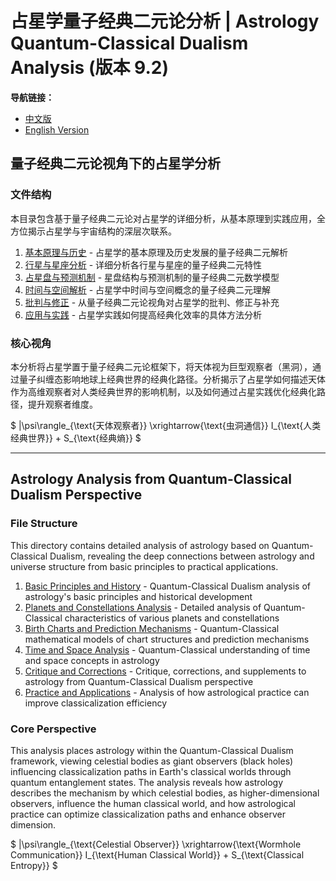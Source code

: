 # 占星学量子经典二元论分析 | Astrology Quantum-Classical Dualism Analysis (版本 9.2)

**导航链接：**
- [中文版](#量子经典二元论视角下的占星学分析)
- [English Version](#astrology-analysis-from-quantum-classical-dualism-perspective)

## 量子经典二元论视角下的占星学分析

### 文件结构

本目录包含基于量子经典二元论对占星学的详细分析，从基本原理到实践应用，全方位揭示占星学与宇宙结构的深层次联系。

1. [基本原理与历史](basic_principles_history.md) - 占星学的基本原理及历史发展的量子经典二元解析
2. [行星与星座分析](planets_constellations.md) - 详细分析各行星与星座的量子经典二元特性
3. [占星盘与预测机制](charts_prediction.md) - 星盘结构与预测机制的量子经典二元数学模型
4. [时间与空间解析](time_space.md) - 占星学中时间与空间概念的量子经典二元理解
5. [批判与修正](critique_corrections.md) - 从量子经典二元论视角对占星学的批判、修正与补充
6. [应用与实践](practice_applications.md) - 占星学实践如何提高经典化效率的具体方法分析

### 核心视角

本分析将占星学置于量子经典二元论框架下，将天体视为巨型观察者（黑洞），通过量子纠缠态影响地球上经典世界的经典化路径。分析揭示了占星学如何描述天体作为高维观察者对人类经典世界的影响机制，以及如何通过占星实践优化经典化路径，提升观察者维度。

$`
|\psi\rangle_{\text{天体观察者}} \xrightarrow{\text{虫洞通信}} I_{\text{人类经典世界}} + S_{\text{经典熵}}
`$

---

## Astrology Analysis from Quantum-Classical Dualism Perspective

### File Structure

This directory contains detailed analysis of astrology based on Quantum-Classical Dualism, revealing the deep connections between astrology and universe structure from basic principles to practical applications.

1. [Basic Principles and History](basic_principles_history.md) - Quantum-Classical Dualism analysis of astrology's basic principles and historical development
2. [Planets and Constellations Analysis](planets_constellations.md) - Detailed analysis of Quantum-Classical characteristics of various planets and constellations
3. [Birth Charts and Prediction Mechanisms](charts_prediction.md) - Quantum-Classical mathematical models of chart structures and prediction mechanisms
4. [Time and Space Analysis](time_space.md) - Quantum-Classical understanding of time and space concepts in astrology
5. [Critique and Corrections](critique_corrections.md) - Critique, corrections, and supplements to astrology from Quantum-Classical Dualism perspective
6. [Practice and Applications](practice_applications.md) - Analysis of how astrological practice can improve classicalization efficiency

### Core Perspective

This analysis places astrology within the Quantum-Classical Dualism framework, viewing celestial bodies as giant observers (black holes) influencing classicalization paths in Earth's classical worlds through quantum entanglement states. The analysis reveals how astrology describes the mechanism by which celestial bodies, as higher-dimensional observers, influence the human classical world, and how astrological practice can optimize classicalization paths and enhance observer dimension.

$`
|\psi\rangle_{\text{Celestial Observer}} \xrightarrow{\text{Wormhole Communication}} I_{\text{Human Classical World}} + S_{\text{Classical Entropy}}
`$ 